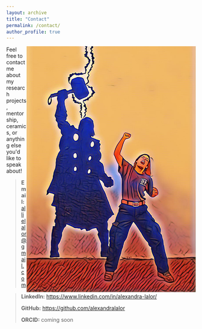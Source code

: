 ```yaml
---
layout: archive
title: "Contact"
permalink: /contact/
author_profile: true
---
```


<img src="/images/contact/contact-1.JPG" align="right" width="450px"/>

Feel free to contact me about my research projects, mentorship, ceramics, or anything else you'd like to speak about!

> **Email:** allielalor@gmail.com

> **LinkedIn:** https://www.linkedin.com/in/alexandra-lalor/
> 
> **GitHub:** https://github.com/alexandralalor
> 
> **ORCID:** coming soon
